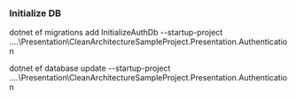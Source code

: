 ### Initialize DB
dotnet ef migrations add InitializeAuthDb --startup-project ..\..\Presentation\CleanArchitectureSampleProject.Presentation.Authentication

dotnet ef database update --startup-project ..\..\Presentation\CleanArchitectureSampleProject.Presentation.Authentication